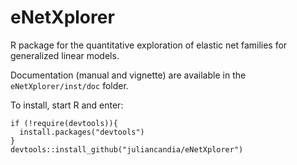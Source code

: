 # eNetXplorer
R package for the quantitative exploration of elastic net families for generalized linear models.

Documentation (manual and vignette) are available in the `eNetXplorer/inst/doc` folder. 

To install, start R and enter:
```
if (!require(devtools)){
  install.packages("devtools")
}
devtools::install_github("juliancandia/eNetXplorer")
```
